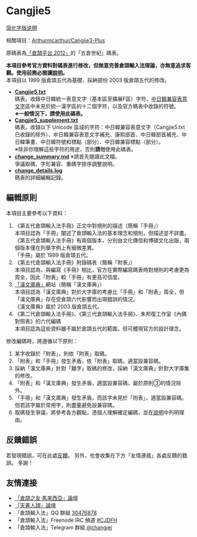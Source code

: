 # Cangjie5

[简化字版说明](https://github.com/Jackchows/Cangjie5/blob/master/README-hans.md)

相關項目：[Arthurmcarthur/Cangjie3-Plus](https://github.com/Arthurmcarthur/Cangjie3-Plus)

原碼表為[「倉頡平台 2012」](http://www.chinesecj.com/forum/viewthread.php?tid=2596)的「五倉世紀」碼表。

**本項目參考官方資料對碼表進行修改，但無意完善倉頡輸入法理論，亦無意追求客觀。使用前務必閱讀[說明](https://github.com/Jackchows/Cangjie5/blob/master/change_summary.md#%E4%B8%BB%E8%A6%81%E6%94%B9%E7%A2%BC%E8%AA%AA%E6%98%8E%E5%8F%8A%E7%88%AD%E8%AD%B0%E5%8F%96%E7%A2%BC)。**<br />
本項目以 1999 版倉頡五代為基礎，採納部份 2003 版倉頡五代的修改。<br />

- **[Cangjie5.txt](https://github.com/Jackchows/Cangjie5/blob/master/Cangjie5.txt)**<br />
碼表。收錄中日韓統一表意文字（基本區至擴展F區）字符、[中日韓兼容表意文字](https://zh.wikipedia.org/wiki/%E4%B8%AD%E6%97%A5%E9%9F%93%E7%9B%B8%E5%AE%B9%E5%AD%97%E5%85%83)區中未見於統一漢字區的十二個字符，以及官方碼表中收錄的符號。<br />
**※一般情況下，請使用此碼表。**
- **[Cangjie5_supplement.txt](https://github.com/Jackchows/Cangjie5/blob/master/Cangjie5_supplement.txt)**<br />
碼表。收錄以下 Unicode 區域的字符：中日韓兼容表意文字（Cangjie5.txt 已收錄的除外）、中日韓兼容表意文字補充、康熙部首、中日韓部首補充、中日韓筆畫、中日韓符號和標點（部分）、中日韓兼容標點（部分）。<br />
※除非你理解這些字符的用途，否則**請勿**使用此碼表。
- **[change_summary.md](https://github.com/Jackchows/Cangjie5/blob/master/change_summary.md)**    ※請首先閱讀此文檔。<br />
爭議取碼、字形兼容、重碼字排序調整說明。
- **[change_details.log](https://github.com/Jackchows/Cangjie5/blob/master/change_details.log)**<br />
碼表的詳細編輯記錄。

## 編輯原則

本項目主要參考以下資料：<br />
1. 《第五代倉頡輸入法手冊》正文中對規則的描述（簡稱「手冊」）<br />
本項目認為「手冊」闡述了倉頡輸入法的基本理念和規則，但描述並不詳盡。<br />
《第五代倉頡輸入法手冊》有兩個版本，分別由文化傳信和博碩文化出版，兩個版本僅在列舉字例上有細微差異。<br />
「手冊」屬於 1999 版倉頡五代。<br />
2. 《第五代倉頡輸入法手冊》附錄碼表（簡稱「附表」）<br />
本項目認為，與編寫《手冊》相比，官方在實際編寫碼表時對規則的考慮更為周全，因此「附表」較「手冊」有更高可信度。<br />
3. [「漢文庫典」](http://hanculture.com/dic/index.php)網站（簡稱「漢文庫典」）<br />
本項目認為「漢文庫典」對於大字庫的考慮比「手冊」和「附表」周全，但「漢文庫典」存在受倉頡六代影響而出現錯誤的情況。<br />
《漢文庫典》屬於 2003 版倉頡五代。<br />
4. 《第二代倉頡輸入法手冊》、《第三代倉頡輸入法手冊》、朱邦復工作室《內碼對照表》的六代編碼<br />
本項目認為這些資料雖不屬於倉頡五代的範圍，但可體現官方的設計理念。<br />

修改編碼時，將遵循以下原則：<br />
1. 某字收錄於「附表」，則依「附表」取碼。<br />
2. 「附表」和「手冊」發生矛盾，依「附表」取碼，適當設兼容碼。<br />
3. 採納「漢文庫典」針對「難字」取碼的修改，採納「漢文庫典」針對大字庫集的修改。<br />
4. 「附表」和「漢文庫典」發生矛盾，適當設兼容碼，屬於原則③的情況除外。<br />
5. 「手冊」和「漢文庫典」發生矛盾，而該字未見於「附表」，適當設兼容碼。但若該字屬於常用字，則盡量避免設兼容碼。<br />
6. 取碼發生爭議，將參考各方觀點，憑個人理解確定編碼，並在[說明](https://github.com/Jackchows/Cangjie5/blob/master/change_summary.md#%E4%B8%BB%E8%A6%81%E6%94%B9%E7%A2%BC%E8%AA%AA%E6%98%8E%E5%8F%8A%E7%88%AD%E8%AD%B0%E5%8F%96%E7%A2%BC)中列明理由。<br />

## 反饋錯誤

若發現錯誤，可在此處[反饋](https://github.com/Jackchows/Cangjie5/issues/new)。
另外，也會收集在下方「友情連接」各處反饋的錯誤。
多謝！

## 友情連接
- [「倉頡之友·馬來西亞」論壇](http://www.chinesecj.com/forum/forum.php)
- [「天蒼人頡」論壇](http://ejsoon.win/phpbb/)
- 「倉頡輸入法」QQ 群組 [30476878](https://jq.qq.com/?_wv=1027&k=5W3qETZ)
- 「倉頡輸入法」Freenode IRC 頻道 [#CJDFH](https://webchat.freenode.net/?channels=%23CJDFH)
- 「倉頡輸入法」Telegram 群組 [@changjei](https://t.me/changjei)